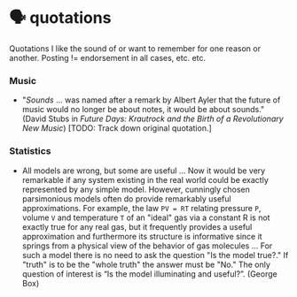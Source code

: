# 🗣️ quotations
Quotations I like the sound of or want to remember for one reason or another. Posting != endorsement in all cases, etc. etc.

### Music

* "_Sounds_ ... was named after a remark by Albert Ayler that the future of music
would no longer be about notes, it would be about sounds." (David Stubs in _Future Days: Krautrock and the Birth of a Revolutionary New Music_) [TODO: Track down original quotation.]


### Statistics

* All models are wrong, but some are useful ... Now it would be very remarkable if any system existing in the real world could be exactly represented by any simple model. However, cunningly chosen parsimonious models often do provide remarkably useful approximations. For example, the law `PV = RT` relating pressure `P`, volume `V` and temperature `T` of an "ideal" gas via a constant R is not exactly true for any real gas, but it frequently provides a useful approximation and furthermore its structure is informative since it springs from a physical view of the behavior of gas molecules ...  For such a model there is no need to ask the question "Is the model true?." If "truth" is to be the "whole truth" the answer must be "No." The only question of interest is “Is the model illuminating and useful?”. (George Box)
